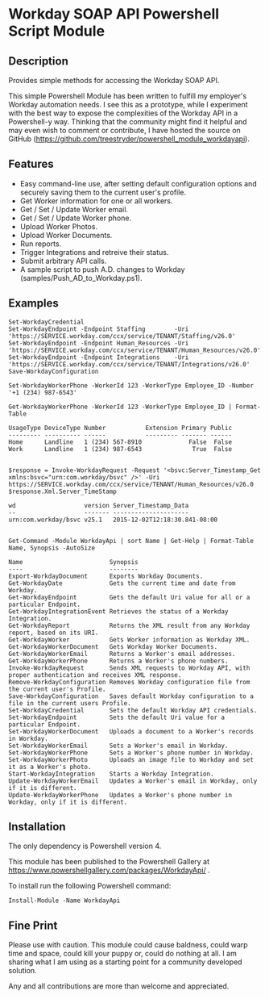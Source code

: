 # Workday SOAP API Powershell Script Module #


## Description ##
Provides simple methods for accessing the Workday SOAP API.

This simple Powershell Module has been written to fulfill my employer's Workday automation needs. I see this as a prototype, while I experiment with the best way to expose the complexities of the Workday API in a Powershell-y way. Thinking that the community might find it helpful and may even wish to comment or contribute, I have hosted the source on GitHub  (https://github.com/treestryder/powershell_module_workdayapi).


## Features ##

* Easy command-line use, after setting default configuration options and securely saving them to the current user's profile.
* Get Worker information for one or all workers.
* Get / Set / Update Worker email.
* Get / Set / Update Worker phone.
* Upload Worker Photos.
* Upload Worker Documents.
* Run reports.
* Trigger Integrations and retreive their status.
* Submit arbitrary API calls.
* A sample script to push A.D. changes to Workday (samples/Push_AD_to_Workday.ps1).


## Examples ##

    Set-WorkdayCredential
    Set-WorkdayEndpoint -Endpoint Staffing        -Uri 'https://SERVICE.workday.com/ccx/service/TENANT/Staffing/v26.0'
    Set-WorkdayEndpoint -Endpoint Human_Resources -Uri 'https://SERVICE.workday.com/ccx/service/TENANT/Human_Resources/v26.0'
    Set-WorkdayEndpoint -Endpoint Integrations    -Uri 'https://SERVICE.workday.com/ccx/service/TENANT/Integrations/v26.0'
    Save-WorkdayConfiguration

    Set-WorkdayWorkerPhone -WorkerId 123 -WorkerType Employee_ID -Number '+1 (234) 987-6543'

    Get-WorkdayWorkerPhone -WorkerId 123 -WorkerType Employee_ID | Format-Table

    UsageType DeviceType Number           Extension Primary Public
    --------- ---------- ------           --------- ------- ------
    Home      Landline   1 (234) 567-8910             False  False
    Work      Landline   1 (234) 987-6543              True  False


    $response = Invoke-WorkdayRequest -Request '<bsvc:Server_Timestamp_Get xmlns:bsvc="urn:com.workday/bsvc" />' -Uri https://SERVICE.workday.com/ccx/service/TENANT/Human_Resources/v26.0
    $response.Xml.Server_TimeStamp

    wd                   version Server_Timestamp_Data
    --                   ------- ---------------------
    urn:com.workday/bsvc v25.1   2015-12-02T12:18:30.841-08:00


    Get-Command -Module WorkdayApi | sort Name | Get-Help | Format-Table Name, Synopsis -AutoSize

    Name                        Synopsis
    ----                        --------
    Export-WorkdayDocument      Exports Workday Documents.
    Get-WorkdayDate             Gets the current time and date from Workday.
    Get-WorkdayEndpoint         Gets the default Uri value for all or a particular Endpoint.
    Get-WorkdayIntegrationEvent Retrieves the status of a Workday Integration.
    Get-WorkdayReport           Returns the XML result from any Workday report, based on its URI.
    Get-WorkdayWorker           Gets Worker information as Workday XML.
    Get-WorkdayWorkerDocument   Gets Workday Worker Documents.
    Get-WorkdayWorkerEmail      Returns a Worker's email addresses.
    Get-WorkdayWorkerPhone      Returns a Worker's phone numbers.
    Invoke-WorkdayRequest       Sends XML requests to Workday API, with proper authentication and receives XML response.
    Remove-WorkdayConfiguration Removes Workday configuration file from the current user's Profile.
    Save-WorkdayConfiguration   Saves default Workday configuration to a file in the current users Profile.
    Set-WorkdayCredential       Sets the default Workday API credentials.
    Set-WorkdayEndpoint         Sets the default Uri value for a particular Endpoint.
    Set-WorkdayWorkerDocument   Uploads a document to a Worker's records in Workday.
    Set-WorkdayWorkerEmail      Sets a Worker's email in Workday.
    Set-WorkdayWorkerPhone      Sets a Worker's phone number in Workday.
    Set-WorkdayWorkerPhoto      Uploads an image file to Workday and set it as a Worker's photo.
    Start-WorkdayIntegration    Starts a Workday Integration.
    Update-WorkdayWorkerEmail   Updates a Worker's email in Workday, only if it is different.
    Update-WorkdayWorkerPhone   Updates a Worker's phone number in Workday, only if it is different.


## Installation ##

The only dependency is Powershell version 4.

This module has been published to the Powershell Gallery at https://www.powershellgallery.com/packages/WorkdayApi/ .

To install run the following Powershell command:

    Install-Module -Name WorkdayApi

## Fine Print ##
Please use with caution. This module could cause baldness, could warp time and space, could kill your puppy or, could do nothing at all. I am sharing what I am using as a starting point for a community developed solution.

Any and all contributions are more than welcome and appreciated.
